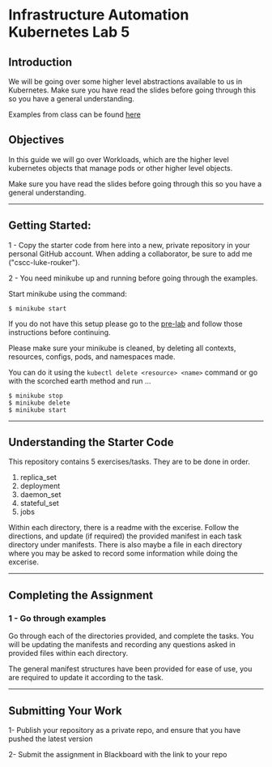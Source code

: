 # Infrastructure Automation Kubernetes Lab 5

## Introduction

We will be going over some higher level abstractions available to us in Kubernetes. Make sure you have read the slides before going through this so you have a general understanding. 

Examples from class can be found [here](https://github.com/ColumbusStateWorkforceInnovation/infrastructure-kubernetes-week2-examples)


## Objectives

In this guide we will go over Workloads, which are the higher level kubernetes objects that manage pods or other higher level objects.

Make sure you have read the slides before going through this so you have a general understanding. 


---
## Getting Started:

1 - Copy the starter code from here into a new, private repository in your personal GitHub account. When adding a collaborator, be sure to add me ("cscc-luke-rouker").


2 - You need minikube up and running before going through the examples.

Start minikube using the command:
```
$ minikube start
```

If you do not have this setup please go to the [pre-lab] and follow those instructions before continuing.

Please make sure your minikube is cleaned, by deleting all contexts, resources, configs, pods, and namespaces made.

You can do it using the `kubectl delete <resource> <name>` command or go with the scorched earth method and run ...

```
$ minikube stop
$ minikube delete
$ minikube start
```

---

## Understanding the Starter Code
This repository contains 5 exercises/tasks. They are to be done in order.
1. replica_set
2. deployment 
3. daemon_set
4. stateful_set
5. jobs

Within each directory, there is a readme with the excerise. Follow the directions, and update (if required) the provided manifest in each task directory under manifests. There is also maybe a file in each directory where you may be asked to record some information while doing the excerise.


---

## Completing the Assignment


### 1 - Go through examples

Go through each of the directories provided, and complete the tasks. You will be updating the manifests and recording any questions asked in provided files within each directory.

The general manifest structures have been provided for ease of use, you are required to update it according to the task.

---


## Submitting Your Work

1-  Publish your repository as a private repo, and ensure that you have pushed the latest version

2-  Submit the assignment in Blackboard with the link to your repo


[pre-lab]: https://github.com/cscc-afarag/kubernetes-week-1/blob/master/ENV_SETUP.md
